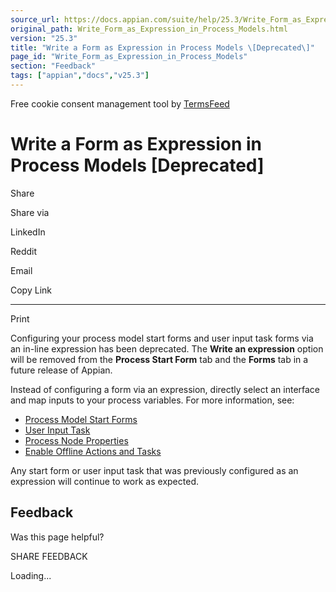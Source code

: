 ```yaml
---
source_url: https://docs.appian.com/suite/help/25.3/Write_Form_as_Expression_in_Process_Models.html
original_path: Write_Form_as_Expression_in_Process_Models.html
version: "25.3"
title: "Write a Form as Expression in Process Models \[Deprecated\]"
page_id: "Write_Form_as_Expression_in_Process_Models"
section: "Feedback"
tags: ["appian","docs","v25.3"]
---
```



Free cookie consent management tool by [TermsFeed](https://www.termsfeed.com/)

# Write a Form as Expression in Process Models \[Deprecated\]

Share

Share via

LinkedIn

Reddit

Email

Copy Link

* * *

Print

Configuring your process model start forms and user input task forms via an in-line expression has been deprecated. The **Write an expression** option will be removed from the **Process Start Form** tab and the **Forms** tab in a future release of Appian.

Instead of configuring a form via an expression, directly select an interface and map inputs to your process variables. For more information, see:

-   [Process Model Start Forms](process-model-object.html#process-start-form-tab)
-   [User Input Task](Configuring_the_User_Input_Task.html#additional-configuration-options)
-   [Process Node Properties](Process_Node_and_Smart_Service_Properties.html#form-setup)
-   [Enable Offline Actions and Tasks](enable-offline-actions-and-tasks.html)

Any start form or user input task that was previously configured as an expression will continue to work as expected.

## Feedback

Was this page helpful?

SHARE FEEDBACK

Loading...